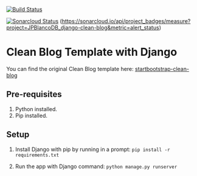 [![Build Status](https://travis-ci.org/JPBlancoDB/django-clean-blog.svg?branch=master)](https://travis-ci.org/JPBlancoDB/django-clean-blog)

[![Sonarcloud Status](https://sonarcloud.io/api/project_badges/measure?project=JPBlancoDB_django-clean-blog&metric=alert_status)](https://sonarcloud.io/api/project_badges/measure?project=JPBlancoDB_django-clean-blog&metric=alert_status)
(https://sonarcloud.io/api/project_badges/measure?project=JPBlancoDB_django-clean-blog&metric=alert_status)
# Clean Blog Template with Django
You can find the original Clean Blog template here: 
[startbootstrap-clean-blog](https://github.com/BlackrockDigital/startbootstrap-clean-blog)

## Pre-requisites

1. Python installed.
2. Pip installed.

## Setup

1. Install Django with pip by running in a prompt:
`pip install -r requirements.txt`

2. Run the app with Django command:
`python manage.py runserver`
